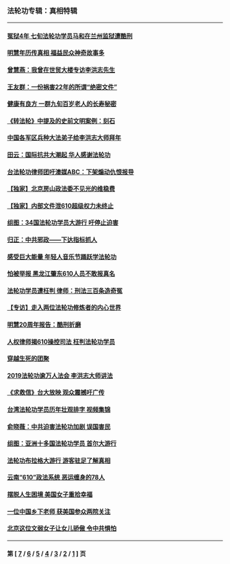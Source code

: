 ### 法轮功专辑：真相特辑
---
#### [冤狱4年 七旬法轮功学员马和在兰州监狱遭酷刑](../../pages/nf4389/n13304688.md?11290430) 
#### [明慧年历传真相 福益民众神奇故事多](../../pages/nf4389/n13294545.md?11290430) 
#### [曾慧燕：我曾在世贸大楼专访李洪志先生](../../pages/nf4389/n12898729.md?11290430) 
#### [王友群：一份祸害22年的所谓“绝密文件”](../../pages/nf4389/n12871750.md?11290430) 
#### [健康有良方 一群九旬百岁老人的长寿秘密](../../pages/nf4389/n12847475.md?11290430) 
#### [《转法轮》中提及的史前文明案例：刻石](../../pages/nf4389/n12758577.md?11290430) 
#### [中国各军区兵种大法弟子给李洪志大师拜年](../../pages/nf4389/n12750047.md?11290430) 
#### [田云：国际抗共大潮起 华人感谢法轮功](../../pages/nf4389/n12357708.md?11290430) 
#### [台法轮功律师团吁澳媒ABC：下架煽动仇恨报导](../../pages/nf4389/n12279917.md?11290430) 
#### [【独家】北京房山政法委不见光的维稳费](../../pages/nf4389/n12031979.md?11290430) 
#### [【独家】内部文件泄610超级权力未终止](../../pages/nf4389/n12023895.md?11290430) 
#### [组图：34国法轮功学员大游行 吁停止迫害](../../pages/nf4389/n11492658.md?11290430) 
#### [归正：中共邪政——下达指标抓人](../../pages/nf4389/n11474770.md?11290430) 
#### [感受巨大能量 年轻人音乐节踊跃学法轮功](../../pages/nf4389/n11441981.md?11290430) 
#### [怕被举报 黑龙江肇东610人员不敢报真名](../../pages/nf4389/n11436499.md?11290430) 
#### [法轮功学员遭枉判 律师：刑法三百条造奇冤](../../pages/nf4389/n11433943.md?11290430) 
#### [【专访】走入两位法轮功修炼者的内心世界](../../pages/nf4389/n11415623.md?11290430) 
#### [明慧20周年报告：酷刑折磨](../../pages/nf4389/n11387954.md?11290430) 
#### [人权律师揭610操控司法 枉判法轮功学员](../../pages/nf4389/n11313370.md?11290430) 
#### [穿越生死的团聚](../../pages/nf4389/n11258922.md?11290430) 
#### [2019法轮功逾万人法会 李洪志大师讲法](../../pages/nf4389/n11265303.md?11290430) 
#### [《求救信》台大放映 观众震撼吁广传](../../pages/nf4389/n10922251.md?11290430) 
#### [台湾法轮功学员历年壮观排字 视频集锦](../../pages/nf4389/n10878789.md?11290430) 
#### [俞晓薇：中共迫害法轮功加剧 误国害民](../../pages/nf4389/n10859260.md?11290430) 
#### [组图：亚洲十多国法轮功学员 首尔大游行](../../pages/nf4389/n10781149.md?11290430) 
#### [法轮功布拉格大游行 游客驻足了解真相](../../pages/nf4389/n10749360.md?11290430) 
#### [云南“610”政法系统 恶运缠身的78人](../../pages/nf4389/n10747534.md?11290430) 
#### [摆脱人生困境 美国女子重拾幸福](../../pages/nf4389/n10688678.md?11290430) 
#### [一位中国乡下老师 获美国参众两院关注](../../pages/nf4389/n10683927.md?11290430) 
#### [北京这位文弱女子让女儿骄傲 令中共惧怕](../../pages/nf4389/n10668341.md?11290430) 

---
#### 第 [ [7](./7.md?11290430) / [6](./6.md?11290430) / [5](./5.md?11290430) / [4](./4.md?11290430) / [3](./3.md?11290430) / [2](./2.md?11290430) / [1](./1.md?11290430) ] 页
